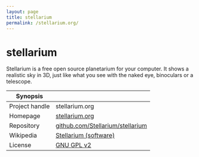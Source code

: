 ```yaml
---
layout: page
title: stellarium
permalink: /stellarium.org/
---
```


# stellarium

Stellarium is a free open source planetarium for your computer. It shows a realistic sky in 3D, just like what you see with the naked eye, binoculars or a telescope.

| Synopsis         |  |
|------------------|--|
| Project handle   | stellarium.org |
| Homepage         | [stellarium.org](https://stellarium.org/) |
| Repository       | [github.com/Stellarium/stellarium](https://github.com/Stellarium/stellarium) |
| Wikipedia        | [Stellarium (software)](https://en.wikipedia.org/wiki/Stellarium_(software))
| License          | [GNU GPL v2](https://www.gnu.org/licenses/old-licenses/gpl-2.0.html) |

